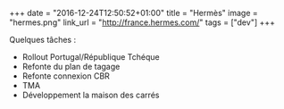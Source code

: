 +++
date = "2016-12-24T12:50:52+01:00"
title = "Hermès"
image = "hermes.png"
link_url = "http://france.hermes.com/"
tags = ["dev"]
+++

Quelques tâches :
- Rollout Portugal/République Tchéque
- Refonte du plan de tagage
- Refonte connexion CBR
- TMA
- Développement la maison des carrés
